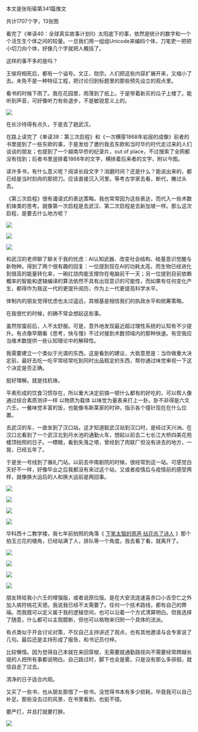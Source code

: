 本文是张衔瑜第341篇推文

共计1707个字，13张图

看完了《单读40：全球真实故事计划II》太阳底下的事，依然是统计的数字和一个个活生生个体之间的较量。一旦我们用一组组Unicode来编码个体，刀笔吏一把把小切刀向个体，好像几个字就把人概括了。

这样的事不多的是吗？

王侯将相死后，都有一个谥号。文正、勋宗。人们把这些内容扩展开来，又缩小了去。未免不是一种特征工程，把讨论归到标题里的那些预先设立的观点里。

看书的时候下雨了。我在花园里，雨落到了纸上。于是带着新买的瓜子上楼了。能听到声音，可好像听力有些退步，不是敏锐意义上的。

![](./images/img_001.jpeg)

在长沙待得有点久，于是去了趟武汉。

在路上读完了《单读38：第三次启程》和《一次横穿1868年岩层的成像》前者的书里提到了一些东欧的事，于是发给了邀约我去东欧和当时华约时代走过来的人们谈谈的朋友；也提到了一个越南华侨的纪录片，out of place，不过搜索了全网都没有找到；后者书里竖排着1868年的文字，横排着后来者的文字，附以今图。

读许多书，有什么意义呢？阅读长段文字？消磨时间？还是什么？能说出来的，都已经是当时刻舟的那把刀。应该直接沉入河里。等考古学家去看，断代，撇过头去。

《第三次启程》很有谶语式的表达策略。我也常常因为这些表达，而代入一些术数机锋类的思考。就像第一次启程是去武汉、第二次启程是去新加坡一样。那么这次启程，是要去什么地方呢？

![](./images/img_002.jpeg)

![](./images/img_003.jpeg)

![](./images/img_004.jpeg)

和武汉的老师聊了聊关于我的忧虑：AI认知武器、改变社会结构、硅基意识觉醒与新物种。得到了两个很有趣的回复：一位提到现在AI的功耗太高，而生物已经进化到很高的能量转化率，一碗红烧肉能支撑你在电脑前干一天；另一位提到目前依赖概率的智能和逻辑编译的算法依然不具有出现意识的可能性，而如果有任何变化产生，都得作为我这一代的更提升阅历，作为上一代更提高科学水平。

体制内的朋友觉得忧虑也太过遥远，其根基是相信我们的执政水平和统筹策略。

在我很忙的时候，的确不常会想起这些事。

虽然惊蛰前后，人不太舒服。可是，意外地发现最近超过理性系统的认知有不少提升。有点像早期看《思考，快与慢》不过对接到术数领域内的那种快速。有空我应当维术数提供一些认知理论中的解释性。

我需要建立一个类似于光谱的东西。这是看到的建议，大抵意思是：当你做重大决定前，最好去吃一吃平常经常吃到同时出品稳定的东西，帮你通过味觉审视一下这个决定是否正确。

挺好理解。就是找机锋。

平素形成的饮食习惯存在，所以重大决定前搞一顿什么都有的好吃的，可以帮人像通过综合素质测评一样 以物质为载体 以味觉为量表来打上一卦。卦不非得是六爻六壬。一餐味觉丰富的饭，也能像韦斯莱家的时钟，指示各个撞针现在在什么位置。

去武汉的车，一直坐到了汉口站。这才知道聪武汉站到汉口时，是经过天兴洲。在汉口北看到了一个武汉北到丹水池的通勤火车，想起以前去二七长江大桥四美花苑楼顶拍照的日子。一瞟眼，看到失落之塔，曾经到了肉联厂但没有进去的地方，一晃，已经五年了。

于是坐一号线到了循礼门站。以前去中南剧院的时候，很经常到这一站。可感觉白天好不一样，好像毕业之后我都没有来过这个站，又或者疫情后与疫情前的感受两样，就像换大运后的人和换大运前是两回事。

![](./images/img_005.jpeg)

![](./images/img_006.jpeg)

![](./images/img_007.jpeg)

![](./images/img_008.jpeg)

华科西十二教学楼，我七年前拍照的角落《 [下笔太狠的雨声 拈花杀了诗人](https://mp.weixin.qq.com/s?__biz=MzUzNjE3NzA3Mg==&mid=2247484350&idx=1&sn=b55108f6cdd7910b2c5a32409d1b7740&from=groupmessage&scene=21&subscene=10000&clicktime=1741540104&enterid=1741540104#wechat_redirect) 》那个拍玉兰花的楼角，已经站满了人，排队等一个角度。我去看了看，就离开了。

![](./images/img_009.jpeg)

![](./images/img_010.jpeg)

![](./images/img_011.jpeg)

![](./images/img_012.jpeg)

朋友转给我小六壬的增强版，或者说原位版。是在大安流连速喜赤口小吉空亡之外加入病符桃花天德。我说我已经不太需要了。任何一个技术路线，都有自己的弊端。而我既可以定义属于我的逻辑空间，也可以沿着一个方式清算明白。但我选择了随意，什么都可以主观臆断，但也可以格物来归附一个具体的流派。

有点类似于开会讨论对策，不仅自己主持讲述了观点，也有其他邀请与会专家说了几句。最后还是主持形成了报告，和书记员付梓。

比较懒惰。因为觉得自己本就在来回穿梭，无需要就通勤路径向不需要经常跨越长堤的人把所有事都说明白。自己路过时，脚下也全是雾。只是没有那么多徘徊，就信自走了过去。

清净的日子适合内观。

又买了一些书，也从朋友那借了一些书。没觉得书本有多少损耗，毕竟我可以自己补足。那些没去过的风景，在书里看到，也挺不错。

要严打，并且打就要打醉。

![](./images/img_013.jpeg)
